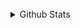 <br/>  

<details><summary> Github Stats </summary><img src="https://github-readme-stats.vercel.app/api?username=JParrales&show_icons=true&count_private=true&hide_border=true" align="left" />  

<img src="https://github-readme-stats.vercel.app/api/top-langs/?username=JParrales&hide_border=true&" align="left" /></details>  

<br/>  

